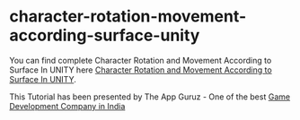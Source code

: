 # character-rotation-movement-according-surface-unity

You can find complete Character Rotation and Movement According to Surface In UNITY here [Character Rotation and Movement According to Surface In UNITY](http://www.theappguruz.com/tutorial/character-rotation-movement-according-surface-unity/).

This Tutorial has been presented by The App Guruz - One of the best [Game Development Company in India](http://www.theappguruz.com/3d-game-development/)
